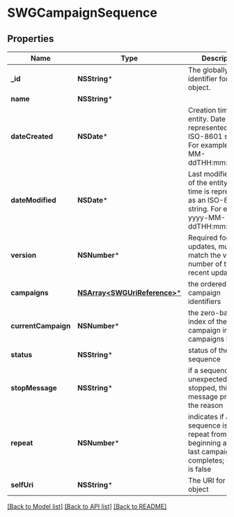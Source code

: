 # SWGCampaignSequence

## Properties
Name | Type | Description | Notes
------------ | ------------- | ------------- | -------------
**_id** | **NSString*** | The globally unique identifier for the object. | [optional] 
**name** | **NSString*** |  | [optional] 
**dateCreated** | **NSDate*** | Creation time of the entity. Date time is represented as an ISO-8601 string. For example: yyyy-MM-ddTHH:mm:ss.SSSZ | [optional] 
**dateModified** | **NSDate*** | Last modified time of the entity. Date time is represented as an ISO-8601 string. For example: yyyy-MM-ddTHH:mm:ss.SSSZ | [optional] 
**version** | **NSNumber*** | Required for updates, must match the version number of the most recent update | [optional] 
**campaigns** | [**NSArray&lt;SWGUriReference&gt;***](SWGUriReference.md) | the ordered list of campaign identifiers | 
**currentCampaign** | **NSNumber*** | the zero-based index of the current campaign in the campaigns list | 
**status** | **NSString*** | status of the sequence | 
**stopMessage** | **NSString*** | if a sequence has unexpectedly stopped, this message provides the reason | [optional] 
**repeat** | **NSNumber*** | indicates if a sequence is to repeat from the beginning after the last campaign completes; default is false | [optional] [default to @0]
**selfUri** | **NSString*** | The URI for this object | [optional] 

[[Back to Model list]](../README.md#documentation-for-models) [[Back to API list]](../README.md#documentation-for-api-endpoints) [[Back to README]](../README.md)


